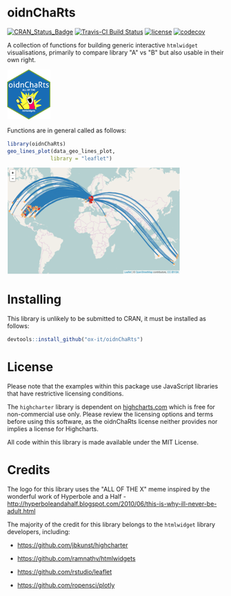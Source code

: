 
<!-- README.md is generated from README.Rmd. Please edit that file -->
oidnChaRts
==========

[![CRAN\_Status\_Badge](http://www.r-pkg.org/badges/version/oidnChaRts)](https://cran.r-project.org/package=oidnChaRts) [![Travis-CI Build Status](https://travis-ci.org/ox-it/oidnChaRts.svg?branch=master)](https://travis-ci.org/ox-it/oidnChaRts) [![license](https://img.shields.io/github/license/mashape/apistatus.svg)]() [![codecov](https://codecov.io/gh/ox-it/oidnChaRts/branch/master/graph/badge.svg)](https://codecov.io/gh/ox-it/oidnChaRts)

A collection of functions for building generic interactive `htmlwidget` visualisations, primarily to compare library "A" vs "B" but also usable in their own right.

<img src="data-raw/oidnChaRt-sticker.png" width="100px">

Functions are in general called as follows:

``` r
library(oidnChaRts)
geo_lines_plot(data_geo_lines_plot, 
              library = "leaflet")
```

<img src="README-geo_lines_map.png" width="400">

Installing
==========

This library is unlikely to be submitted to CRAN, it must be installed as follows:

``` r
devtools::install_github("ox-it/oidnChaRts")
```

License
=======

Please note that the examples within this package use JavaScript libraries that have restrictive licensing conditions.

The `highcharter` library is dependent on [highcharts.com](highcharts.com) which is free for non-commercial use only. Please review the licensing options and terms before using this software, as the oidnChaRts license neither provides nor implies a license for Highcharts.

All code within this library is made available under the MIT License.

Credits
=======

The logo for this library uses the "ALL OF THE X" meme inspired by the wonderful work of Hyperbole and a Half - <http://hyperboleandahalf.blogspot.com/2010/06/this-is-why-ill-never-be-adult.html>

The majority of the credit for this library belongs to the `htmlwidget` library developers, including:

-   <https://github.com/jbkunst/highcharter>

-   <https://github.com/ramnathv/htmlwidgets>

-   <https://github.com/rstudio/leaflet>

-   <https://github.com/ropensci/plotly>
